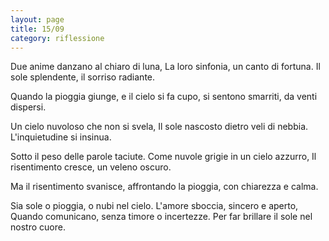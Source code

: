 ```yaml
--- 
layout: page
title: 15/09
category: riflessione
---
```


Due anime danzano al chiaro di luna,
La loro sinfonia, un canto di fortuna.
Il sole splendente,
il sorriso radiante.

Quando la pioggia giunge, 
e il cielo si fa cupo,
si sentono smarriti,
da venti dispersi.

Un cielo nuvoloso che non si svela,
Il sole nascosto dietro veli di nebbia.
L'inquietudine si insinua.

Sotto il peso delle parole taciute.
Come nuvole grigie in un cielo azzurro,
Il risentimento cresce, un veleno oscuro.

Ma il risentimento svanisce,
affrontando la pioggia, con chiarezza e calma.

Sia sole o pioggia, o nubi nel cielo.
L'amore sboccia, sincero e aperto,
Quando comunicano, senza timore o incertezze.
Per far brillare il sole nel nostro cuore.
